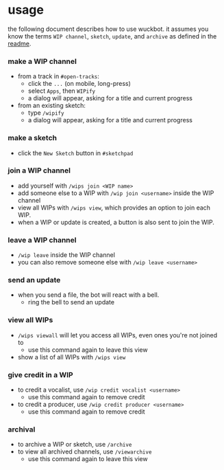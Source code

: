 # usage
the following document describes how to use wuckbot. it assumes you know the
terms `WIP channel`, `sketch`, `update`, and `archive` as defined in the
[readme](README.md).
### make a WIP channel
- from a track in `#open-tracks`:
	- click the `...` (on mobile, long-press)
	- select `Apps`, then `WIPify`
	- a dialog will appear, asking for a title and current progress
- from an existing sketch:
	- type `/wipify`
	- a dialog will appear, asking for a title and current progress
### make a sketch
- click the `New Sketch` button in `#sketchpad`
### join a WIP channel
- add yourself with `/wips join <WIP name>`
- add someone else to a WIP with `/wip join <username>` inside the WIP channel
- view all WIPs with `/wips view`, which provides an option to join each WIP.
- when a WIP or update is created, a button is also sent to join the WIP.
### leave a WIP channel
- `/wip leave` inside the WIP channel
- you can also remove someone else with `/wip leave <username>`
### send an update
- when you send a file, the bot will react with a bell.
	- ring the bell to send an update
### view all WIPs
- `/wips viewall` will let you access all WIPs, even ones you're not joined to
	- use this command again to leave this view
- show a list of all WIPs with `/wips view`
### give credit in a WIP
- to credit a vocalist, use `/wip credit vocalist <username>`
	- use this command again to remove credit
- to credit a producer, use `/wip credit producer <username>`
	- use this command again to remove credit
### archival
- to archive a WIP or sketch, use `/archive`
- to view all archived channels, use `/viewarchive`
	- use this command again to leave this view

